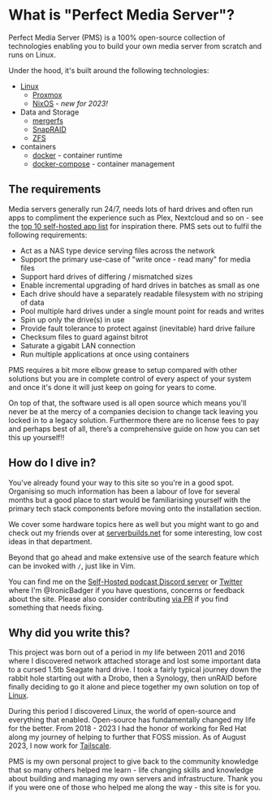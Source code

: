 # What is "Perfect Media Server"?

Perfect Media Server (PMS) is a 100% open-source collection of technologies enabling you to build your own media server from scratch and runs on Linux.

Under the hood, it's built around the following technologies:

+ [Linux](../02-tech-stack/os/linux.md)
    + [Proxmox](../02-tech-stack/proxmox.md)
    + [NixOS](../02-tech-stack/nixos.md) - *new for 2023!*
+ Data and Storage
    + [mergerfs](../02-tech-stack/mergerfs.md)
    + [SnapRAID](../02-tech-stack/snapraid.md)
    + [ZFS](../02-tech-stack/zfs.md)
+ containers 
    + [docker](../02-tech-stack/docker.md) - container runtime
    + [docker-compose](../02-tech-stack/docker-compose.md) - container management

## The requirements

Media servers generally run 24/7, needs lots of hard drives and often run apps to compliment the experience such as Plex, Nextcloud and so on - see the [top 10 self-hosted app list](../04-day-two/top10apps.md) for inspiration there. PMS sets out to fulfil the following requirements:

* Act as a NAS type device serving files across the network
* Support the primary use-case of "write once - read many" for media files
* Support hard drives of differing / mismatched sizes
* Enable incremental upgrading of hard drives in batches as small as one
* Each drive should have a separately readable filesystem with no striping of data
* Pool multiple hard drives under a single mount point for reads and writes
* Spin up only the drive(s) in use
* Provide fault tolerance to protect against (inevitable) hard drive failure
* Checksum files to guard against bitrot
* Saturate a gigabit LAN connection
* Run multiple applications at once using containers

PMS requires a bit more elbow grease to setup compared with other solutions but you are in complete control of every aspect of your system and once it's done it will just keep on going for years to come. 

On top of that, the software used is all open source which means you'll never be at the mercy of a companies decision to change tack leaving you locked in to a legacy solution. Furthermore there are no license fees to pay and perhaps best of all, there’s a comprehensive guide on how you can set this up yourself!!

## How do I dive in?

You've already found your way to this site so you're in a good spot. Organising so much information has been a labour of love for several months but a good place to start would be familiarising yourself with the primary tech stack components before moving onto the installation section.

We cover some hardware topics here as well but you might want to go and check out my friends over at [serverbuilds.net](https://serverbuilds.net) for some interesting, low cost ideas in that department.

Beyond that go ahead and make extensive use of the search feature which can be invoked with `/`, just like in Vim.

You can find me on the [Self-Hosted podcast Discord server](https://discord.gg/efhGsp75dx) or [Twitter](https://twitter.com/ironicbadger) where I'm @IronicBadger if you have questions, concerns or feedback about the site. Please also consider contributing [via PR](https://github.com/IronicBadger/pms-wiki/) if you find something that needs fixing.

## Why did you write this?

This project was born out of a period in my life between 2011 and 2016 where I discovered network attached storage and lost some important data to a cursed 1.5tb Seagate hard drive. I took a fairly typical journey down the rabbit hole starting out with a Drobo, then a Synology, then unRAID before finally deciding to go it alone and piece together my own solution on top of [Linux](../02-tech-stack/os/linux.md).

During this period I discovered Linux, the world of open-source and everything that enabled. Open-source has fundamentally changed my life for the better. From 2018 - 2023 I had the honor of working for Red Hat along my journey of helping to further that FOSS mission. As of August 2023, I now work for [Tailscale](https://tailscale.com).

PMS is my own personal project to give back to the community knowledge that so many others helped me learn - life changing skills and knowledge about building and managing my own servers and infrastructure. Thank you if you were one of those who helped me along the way - this site is for you.
